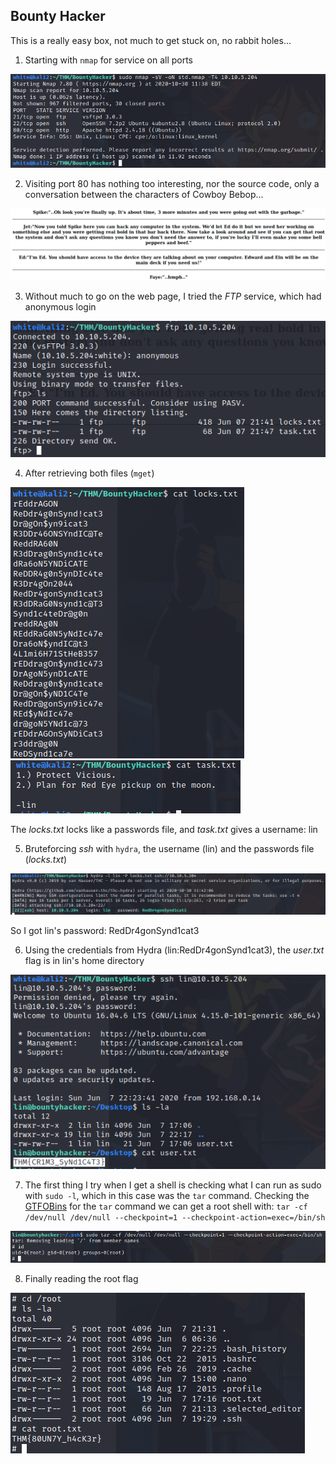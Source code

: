 ## Bounty Hacker

This is a really easy box, not much to get stuck on, no rabbit holes...

1. Starting with `nmap` for service on all ports

![nmap](nmap.png)

2. Visiting port 80 has nothing too interesting, nor the source code, only a conversation between the characters of Cowboy Bebop...

![index](index.png)

3. Without much to go on the web page, I tried the *FTP* service, which had anonymous login

![fpt_anony](ftp_anony.png)

4. After retrieving both files (`mget`)

![locks](locks.png)
![task](task.png)

The *locks.txt* locks like a passwords file, and *task.txt* gives a username: lin

5. Bruteforcing *ssh* with `hydra`, the username (lin) and the passwords file (*locks.txt*)

![hyrda](hydra_lin.png)

So I got lin's password: RedDr4gonSynd1cat3

6. Using the credentials from Hydra (lin:RedDr4gonSynd1cat3), the *user.txt* flag is in lin's home directory

![ssh](ssh.png)

7. The first thing I try when I get a shell is checking what I can run as sudo with `sudo -l`, which in this case was the `tar` command.
Checking the [GTFOBins](https://gtfobins.github.io/) for the `tar` command we can get a root shell with:
`tar -cf /dev/null /dev/null --checkpoint=1 --checkpoint-action=exec=/bin/sh`

![privesc](privesc.png)

8. Finally reading the root flag

![last](last.png)